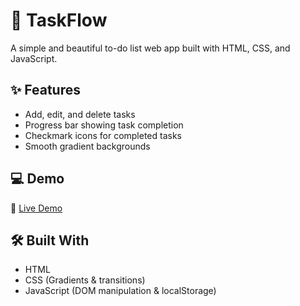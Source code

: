 # 🧠 TaskFlow
A simple and beautiful to-do list web app built with HTML, CSS, and JavaScript.

## ✨ Features
- Add, edit, and delete tasks
- Progress bar showing task completion
- Checkmark icons for completed tasks
- Smooth gradient backgrounds

## 💻 Demo
🔗 [Live Demo](https://geethiikaa.github.io/taskflow/)

## 🛠️ Built With
- HTML
- CSS (Gradients & transitions)
- JavaScript (DOM manipulation & localStorage)

